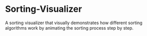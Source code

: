 # Sorting-Visualizer
A sorting visualizer that visually demonstrates how different sorting algorithms work by animating the sorting process step by step.
